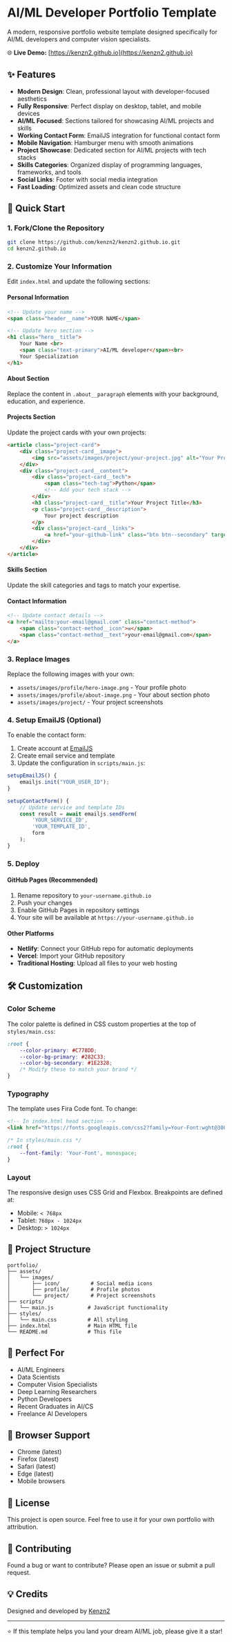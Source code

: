 # AI/ML Developer Portfolio Template

A modern, responsive portfolio website template designed specifically for AI/ML developers and computer vision specialists.

🌐 **Live Demo:** [https://kenzn2.github.io](https://kenzn2.github.io)

## ✨ Features

- **Modern Design**: Clean, professional layout with developer-focused aesthetics
- **Fully Responsive**: Perfect display on desktop, tablet, and mobile devices
- **AI/ML Focused**: Sections tailored for showcasing AI/ML projects and skills
- **Working Contact Form**: EmailJS integration for functional contact form
- **Mobile Navigation**: Hamburger menu with smooth animations
- **Project Showcase**: Dedicated section for AI/ML projects with tech stacks
- **Skills Categories**: Organized display of programming languages, frameworks, and tools
- **Social Links**: Footer with social media integration
- **Fast Loading**: Optimized assets and clean code structure

## 🚀 Quick Start

### 1. Fork/Clone the Repository

```bash
git clone https://github.com/kenzn2/kenzn2.github.io.git
cd kenzn2.github.io
```

### 2. Customize Your Information

Edit `index.html` and update the following sections:

#### Personal Information
```html
<!-- Update your name -->
<span class="header__name">YOUR NAME</span>

<!-- Update hero section -->
<h1 class="hero__title">
    Your Name <br>
    <span class="text-primary">AI/ML developer</span><br>
    Your Specialization
</h1>
```

#### About Section
Replace the content in `.about__paragraph` elements with your background, education, and experience.

#### Projects Section
Update the project cards with your own projects:
```html
<article class="project-card">
    <div class="project-card__image">
        <img src="assets/images/project/your-project.jpg" alt="Your Project">
    </div>
    <div class="project-card__content">
        <div class="project-card__tech">
            <span class="tech-tag">Python</span>
            <!-- Add your tech stack -->
        </div>
        <h3 class="project-card__title">Your Project Title</h3>
        <p class="project-card__description">
            Your project description
        </p>
        <div class="project-card__links">
            <a href="your-github-link" class="btn btn--secondary" target="_blank">GitHub ~></a>
        </div>
    </div>
</article>
```

#### Skills Section
Update the skill categories and tags to match your expertise.

#### Contact Information
```html
<!-- Update contact details -->
<a href="mailto:your-email@gmail.com" class="contact-method">
    <span class="contact-method__icon">✉</span>
    <span class="contact-method__text">your-email@gmail.com</span>
</a>
```

### 3. Replace Images

Replace the following images with your own:
- `assets/images/profile/hero-image.png` - Your profile photo
- `assets/images/profile/about-image.png` - Your about section photo
- `assets/images/project/` - Your project screenshots

### 4. Setup EmailJS (Optional)

To enable the contact form:

1. Create account at [EmailJS](https://www.emailjs.com/)
2. Create email service and template
3. Update the configuration in `scripts/main.js`:

```javascript
setupEmailJS() {
    emailjs.init("YOUR_USER_ID");
}

setupContactForm() {
    // Update service and template IDs
    const result = await emailjs.sendForm(
        'YOUR_SERVICE_ID',
        'YOUR_TEMPLATE_ID',
        form
    );
}
```

### 5. Deploy

#### GitHub Pages (Recommended)
1. Rename repository to `your-username.github.io`
2. Push your changes
3. Enable GitHub Pages in repository settings
4. Your site will be available at `https://your-username.github.io`

#### Other Platforms
- **Netlify**: Connect your GitHub repo for automatic deployments
- **Vercel**: Import your GitHub repository
- **Traditional Hosting**: Upload all files to your web hosting

## 🛠️ Customization

### Color Scheme
The color palette is defined in CSS custom properties at the top of `styles/main.css`:

```css
:root {
    --color-primary: #C778DD;
    --color-bg-primary: #282C33;
    --color-bg-secondary: #1E2328;
    /* Modify these to match your brand */
}
```

### Typography
The template uses Fira Code font. To change:

```html
<!-- In index.html head section -->
<link href="https://fonts.googleapis.com/css2?family=Your-Font:wght@300;400;500;600;700&display=swap" rel="stylesheet">
```

```css
/* In styles/main.css */
:root {
    --font-family: 'Your-Font', monospace;
}
```

### Layout
The responsive design uses CSS Grid and Flexbox. Breakpoints are defined at:
- Mobile: `< 768px`
- Tablet: `768px - 1024px`
- Desktop: `> 1024px`

## 📁 Project Structure

```
portfolio/
├── assets/
│   └── images/
│       ├── icon/          # Social media icons
│       ├── profile/       # Profile photos
│       └── project/       # Project screenshots
├── scripts/
│   └── main.js           # JavaScript functionality
├── styles/
│   └── main.css          # All styling
├── index.html            # Main HTML file
└── README.md             # This file
```

## 🎯 Perfect For

- AI/ML Engineers
- Data Scientists
- Computer Vision Specialists
- Deep Learning Researchers
- Python Developers
- Recent Graduates in AI/CS
- Freelance AI Developers

## 📱 Browser Support

- Chrome (latest)
- Firefox (latest)
- Safari (latest)
- Edge (latest)
- Mobile browsers

## 📄 License

This project is open source. Feel free to use it for your own portfolio with attribution.

## 🤝 Contributing

Found a bug or want to contribute? Please open an issue or submit a pull request.

## 💡 Credits

Designed and developed by [Kenzn2](https://github.com/kenzn2)

---

⭐ If this template helps you land your dream AI/ML job, please give it a star!
